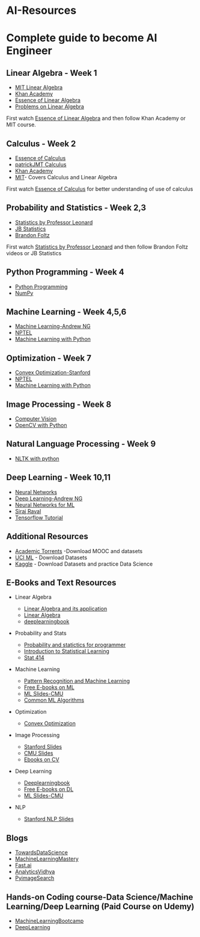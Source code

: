 # AI-Resources
# Complete guide to become AI Engineer

## Linear Algebra - Week 1
* [MIT Linear Algebra](https://goo.gl/fEFBWZ) 
* [Khan Academy](https://goo.gl/Fss8wh) 
* [Essence of Linear Algebra](https://goo.gl/HHpHma) 
* [Problems on Linear Algebra](https://www.youtube.com/watch?v=ivP-6oicIWU&list=PLAFEC355DFEADC30C)

First watch [Essence of Linear Algebra](https://goo.gl/HHpHma) and then follow Khan Academy or MIT course.

## Calculus - Week 2
* [Essence of Calculus](https://goo.gl/bsz4sE) 
* [patrickJMT Calculus](https://goo.gl/G9oMVm) 
* [Khan Academy](https://goo.gl/7Eot7Y) 
* [MIT](https://goo.gl/c5vbxS)- Covers Calculus and Linear Algebra

First watch [Essence of Calculus](https://goo.gl/bsz4sE) for better understanding of use of calculus

## Probability and Statistics - Week 2,3
* [Statistics by Professor Leonard](https://goo.gl/Eg8o1w) 
* [JB Statistics](https://www.youtube.com/user/jbstatistics/playlists) 
* [Brandon Foltz](https://www.youtube.com/user/BCFoltz/playlists)

First watch [Statistics by Professor Leonard](https://goo.gl/Eg8o1w) and then follow Brandon Foltz videos or JB Statistics

## Python Programming - Week 4
* [Python Programming](https://goo.gl/2C7Su8) 
* [NumPy](https://goo.gl/cLQHFr) 

## Machine Learning - Week 4,5,6
* [Machine Learning-Andrew NG](https://goo.gl/uMbTmo) 
* [NPTEL](https://goo.gl/CKmnjv) 
* [Machine Learning with Python](https://goo.gl/MGULs3)

## Optimization - Week 7
* [Convex Optimization-Stanford](https://www.youtube.com/playlist?list=PL3940DD956CDF0622) 
* [NPTEL](https://goo.gl/CKmnjv) 
* [Machine Learning with Python](https://goo.gl/MGULs3)

## Image Processing - Week 8
* [Computer Vision](https://goo.gl/NDBQiG) 
* [OpenCV with Python](https://www.youtube.com/playlist?list=PLQVvvaa0QuDdttJXlLtAJxJetJcqmqlQq) 

## Natural Language Processing - Week 9
* [NLTK with python](https://goo.gl/uJ1ym4) 

## Deep Learning - Week 10,11
* [Neural Networks](https://www.youtube.com/watch?v=XJ7HLz9VYz0&list=PLRqwX-V7Uu6aCibgK1PTWWu9by6XFdCfh)
* [Deep Learning-Andrew NG](https://goo.gl/JWr9HS) 
* [Neural Networks for ML](https://goo.gl/P9L1Me) 
* [Siraj Raval](https://www.youtube.com/channel/UCWN3xxRkmTPmbKwht9FuE5A/playlists)
* [Tensorflow Tutorial](https://www.youtube.com/playlist?list=PLSPWNkAMSvv5DKeSVDbEbUKSsK4Z-GgiP)


## Additional Resources
* [Academic Torrents](http://academictorrents.com/) -Download MOOC and datasets
* [UCI ML](https://archive.ics.uci.edu/ml/index.php) - Download Datasets
* [Kaggle](https://www.kaggle.com/) - Download Datasets and practice Data Science

## E-Books and Text Resources
 * Linear Algebra
   * [Linear Algebra and its application](https://goo.gl/7HkBHV)
   * [Linear Algebra](https://goo.gl/Ty8Ut3)
   * [deeplearningbook](http://www.deeplearningbook.org/contents/linear_algebra.html)
   
 * Probability and Stats
    * [Probability and statictics for programmer](https://goo.gl/WAUu3y)
    * [Introduction to Statistical Learning](https://goo.gl/zYNYS9)
    * [Stat 414](https://onlinecourses.science.psu.edu/stat414/)
    
 * Machine Learning
    * [Pattern Recognition and Machine Learning](https://goo.gl/Hx2qt5)
    * [Free E-books on ML](https://goo.gl/YqGbFA)
    * [ML Slides-CMU](http://www.cs.cmu.edu/~ninamf/courses/601sp15/lectures.shtml)
    * [Common ML Algorithms](https://www.analyticsvidhya.com/blog/2017/09/common-machine-learning-algorithms/)
    
 * Optimization
    * [Convex Optimization](http://www.stat.cmu.edu/~ryantibs/convexopt/)
    
 * Image Processing
    * [Stanford Slides](https://web.stanford.edu/class/ee368/handouts.html)
    * [CMU Slides](http://www.cs.cmu.edu/~16385/)
    * [Ebooks on CV](http://ebook-dl.com/Search/computer%20vision)
    
 * Deep Learning
    * [Deeplearningbook](http://www.deeplearningbook.org/)
    * [Free E-books on DL](http://ebook-dl.com/Search/deep%20learning)
    * [ML Slides-CMU](http://www.cs.cmu.edu/~ninamf/courses/601sp15/lectures.shtml)
        
 * NLP
    * [Stanford NLP Slides](http://web.stanford.edu/class/cs224n/syllabus.html)


## Blogs
* [TowardsDataScience](https://towardsdatascience.com/) 
* [MachineLearningMastery](https://machinelearningmastery.com/) 
* [Fast.ai](http://www.fast.ai/) 
* [AnalyticsVidhya](https://www.analyticsvidhya.com/)
* [PyimageSearch](https://www.pyimagesearch.com/)

## Hands-on Coding course-Data Science/Machine Learning/Deep Learning (Paid Course on Udemy)
* [MachineLearningBootcamp](https://www.udemy.com/python-for-data-science-and-machine-learning-bootcamp/) 
* [DeepLearning](https://www.udemy.com/deeplearning/) 
